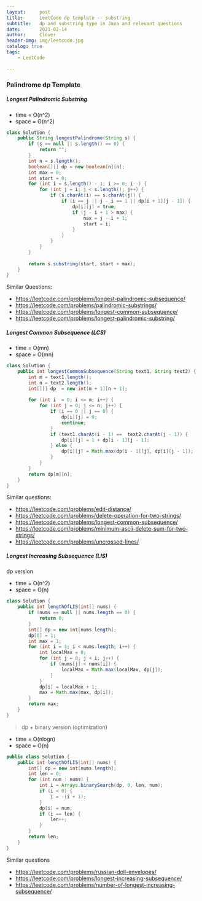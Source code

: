 ```yaml
---
layout:     post
title:      LeetCode dp template -- substring
subtitle:   dp and substring type in Java and relevant questions
date:       2021-02-14
author:     Clover
header-img: img/leetcode.jpg
catalog: true
tags:
    - LeetCode

---
```


### Palindrome dp Template


##### Longest Palindromic Substring
- time = O(n^2) 
- space = O(n^2)


```java
class Solution {
    public String longestPalindrome(String s) {
        if (s == null || s.length() == 0) {
            return "";
        }
        int n = s.length();
        boolean[][] dp = new boolean[n][n];
        int max = 0;
        int start = 0;
        for (int i = s.length() - 1; i >= 0; i--) {
            for (int j = i; j < s.length(); j++) {
                if (s.charAt(i) == s.charAt(j)) {
                    if (i == j || j - i == 1 || dp[i + 1][j - 1]) {
                        dp[i][j] = true;
                        if (j - i + 1 > max) {
                            max = j - i + 1;
                            start = i;
                        }
                    }
                }
            }
        }
       
        return s.substring(start, start + max);
    }
}
```

Similar Questions:

* https://leetcode.com/problems/longest-palindromic-subsequence/
* https://leetcode.com/problems/palindromic-substrings/
* https://leetcode.com/problems/longest-common-subsequence/
* https://leetcode.com/problems/longest-palindromic-substring/



##### Longest Common Subsequence (LCS)

- time = O(mn)
- space = O(mn)

```java
class Solution {
    public int longestCommonSubsequence(String text1, String text2) {
        int m = text1.length();
        int n = text2.length();
        int[][] dp  = new int[m + 1][n + 1];
        
        for (int i  = 0; i <= m; i++) {
            for (int j = 0; j <= n; j++) {
                if (i == 0 || j == 0) {
                    dp[i][j] = 0;
                    continue;
                } 
                if (text1.charAt(i - 1) ==  text2.charAt(j - 1)) {
                    dp[i][j] = 1 + dp[i - 1][j - 1];
                } else {
                    dp[i][j] = Math.max(dp[i - 1][j], dp[i][j - 1]);
                }
            }
        }
        return dp[m][n];
    }
}
```

Similar questions:

* https://leetcode.com/problems/edit-distance/
* https://leetcode.com/problems/delete-operation-for-two-strings/
* https://leetcode.com/problems/longest-common-subsequence/
* https://leetcode.com/problems/minimum-ascii-delete-sum-for-two-strings/
* https://leetcode.com/problems/uncrossed-lines/


#####  Longest Increasing Subsequence (LIS)

dp version

- time = O(n^2)
- space = O(n)

```java
class Solution {
    public int lengthOfLIS(int[] nums) {
        if (nums == null || nums.length == 0) {
            return 0;
        }
        int[] dp = new int[nums.length];
        dp[0] = 1;
        int max = 1;
        for (int i = 1; i < nums.length; i++) {
            int localMax = 0;
            for (int j = 0; j < i; j++) {
                if (nums[j] < nums[i]) {
                    localMax = Math.max(localMax, dp[j]);
                }
            }
            dp[i] = localMax + 1;
            max = Math.max(max, dp[i]);
        }
        return max;
    }
}
```

> dp + binary version (optimization)

- time = O(nlogn)
- space = O(n)

```java
public class Solution {
    public int lengthOfLIS(int[] nums) {
        int[] dp = new int[nums.length];
        int len = 0;
        for (int num : nums) {
            int i = Arrays.binarySearch(dp, 0, len, num);
            if (i < 0) {
                i = -(i + 1);
            }
            dp[i] = num;
            if (i == len) {
                len++;
            }
        }
        return len;
    }
}
```

Similar questions

* https://leetcode.com/problems/russian-doll-envelopes/
* https://leetcode.com/problems/longest-increasing-subsequence/
* https://leetcode.com/problems/number-of-longest-increasing-subsequence/

